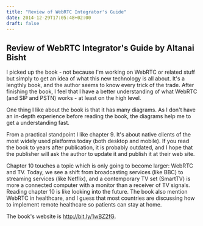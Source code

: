 ```yaml
---
title: "Review of WebRTC Integrator's Guide"
date: 2014-12-29T17:05:48+02:00
draft: false
---
```


## Review of WebRTC Integrator's Guide by Altanai Bisht

I picked up the book - not because I'm working on WebRTC or related stuff but simply to get an idea of what this new technology is all about. It's a lengthly book, and the author seems to know every trick of the trade. After finishing the book, I feel that I have a better understanding of what WebRTC (and SIP and PSTN) works - at least on the high level.

One thing I like about the book is that it has many diagrams. As I don't have an in-depth experience before reading the book, the diagrams help me to get a understanding fast.

From a practical standpoint I like chapter 9. It's about native clients of the most widely used platforms today (both desktop and mobile). If you read the book to years after publication, it is probably outdated, and I hope that the publisher will ask the author to update it and publish it at their web site.

Chapter 10 touches a topic which is only going to become larger: WebRTC and TV. Today, we see a shift from broadcasting services (like BBC) to streaming services (like Netflix), and a contemporary TV set (SmartTV) is more a connected computer with a monitor than a receiver of TV signals. Reading chapter 10 is like looking into the future. The book also mention WebRTC in healthcare, and I guess that most countries are discussing how to implement remote healthcare so patients can stay at home.

The book's website is http://bit.ly/1wBZ2fG.